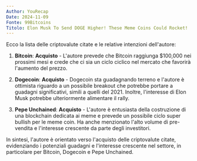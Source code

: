 ```yaml
---
Author: YouRecap
Date: 2024-11-09
Fonte: 99Bitcoins
Titolo: Elon Musk To Send DOGE Higher! These Meme Coins Could Rocket!
---
```


Ecco la lista delle criptovalute citate e le relative intenzioni dell'autore:

1. **Bitcoin**: **Acquisto** - L'autore prevede che Bitcoin raggiunga $100,000 nei prossimi mesi e crede che ci sia un ciclo ciclico nel mercato che favorirà l'aumento del prezzo.

2. **Dogecoin**: **Acquisto** - Dogecoin sta guadagnando terreno e l'autore è ottimista riguardo a un possibile breakout che potrebbe portare a guadagni significativi, simili a quelli del 2021. Inoltre, l'interesse di Elon Musk potrebbe ulteriormente alimentare il rally.

3. **Pepe Unchained**: **Acquisto** - L'autore è entusiasta della costruzione di una blockchain dedicata ai meme e prevede un possibile ciclo super bullish per le meme coin. Ha anche menzionato l'alto volume di pre-vendita e l'interesse crescente da parte degli investitori.

In sintesi, l'autore è orientato verso l'acquisto delle criptovalute citate, evidenziando i potenziali guadagni e l'interesse crescente nel settore, in particolare per Bitcoin, Dogecoin e Pepe Unchained.
